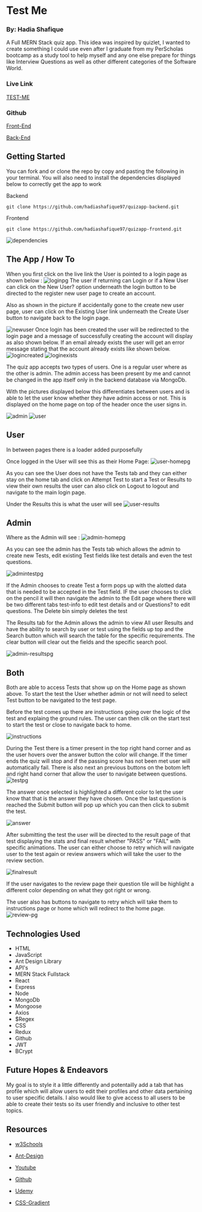 # Test Me 
### By: Hadia Shafique 

A Full MERN Stack quiz app. This idea was inspired by quizlet, I wanted to create something I could use even after I graduate from my PerScholas bootcamp as a study tool to help myself and any one else prepare for things like Interview Questions as well as other different categories of the Software World.

### Live Link
[TEST-ME](https://quiz-app-ui.onrender.com)

### Github 

[Front-End](https://github.com/hadiashafique97/quizapp-frontend.git)

[Back-End](https://github.com/hadiashafique97/quizapp-backend.git)

## Getting Started

You can fork and or clone the repo by copy and pasting the following in your terminal. You will also need to install the dependencies displayed below to correctly get the app to work 


Backend

`git clone https://github.com/hadiashafique97/quizapp-backend.git`

Frontend

`git clone https://github.com/hadiashafique97/quizapp-frontend.git`

![dependencies](dependencies.jpg.png)

## The App / How To

When you first click on the live link the User is pointed to a login page as shown below : 
![loginpg](Loginpg.jpg.png) The user if returning can Login or if a New User can click on the New User? option underneath the login button to be directed to the register new user page to create an account. 

Also as shown in the picture if accidentally gone to the create new user page, user can click on the Existing User link underneath the Create User button to navigate back to the login page. 


![newuser](newuser.jpg.png)
 Once login has been created the user will be redirected to the login page and a message of successfully creating the account will display as also shown below. If an email already exists the user will get an error message stating that the account already exists like shown below.
![logincreated](logincreated.jpg.png)
![loginexists](loginexists.jpg.png)

The quiz app accepts two types of users. One is a regular user where as the other is admin. The admin access has been present by me and cannot be changed in the app itself only in the backend database via MongoDb. 

With the pictures displayed below this differentiates between users and is able to let the user know whether they have admin access or not. This is displayed on the home page on top of the header once the user signs in.

![admin](admin.jpg.png)
![user](user.jpg.png)




## User
In between pages there is a loader added purposefully 

Once logged in the User will see this as their Home Page: 
![user-homepg](user-homepg.jpg.png) 

As you can see the User does not have the Tests tab and they can either stay on the home tab and click on Attempt Test to start a Test or Results to view their own results the user can also click on Logout to logout and navigate to the main login page. 

Under the Results this is what the user will see
![user-results](user-results.jpg.png)




## Admin
Where as the Admin will see :
![admin-homepg](admin-homepg.jpg.png)

As you can see the admin has the Tests tab which allows the admin to create new Tests, edit existing Test fields like test details and even the test questions. 

![admintestpg](admin-testspage.jpg.png)

If the Admin chooses to create Test a form pops up with the alotted data that is needed to be accepted in the Test field. IF the user chooses to click on the pencil it will then navigate the admin to the Edit page where there will be two different tabs test-info to edit test details and or Questions? to edit questions. The Delete bin simply deletes the test

The Results tab for the Admin allows the admin to view All user Results and have the ability to search by user or test using the fields up top and the Search button which will search the table for the specific requirements. The clear button will clear out the fields and the specific search pool. 

![admin-resultspg](admin-results.jpg.png)

## Both 

Both are able to access Tests that show up on the Home page as shown above. To start the test the User whether admin or not will need to select Test button to be navigated to the test page. 

Before the test comes up there are instructions going over the logic of the test and explaing the ground rules. The user can then clik on the start test to start the test or close to navigate back to home.

![instructions](test-instructions.jpg.png)

During the Test there is a timer present in the top right hand corner and as the user hovers over the answer button the color will change. If the timer ends the quiz will stop and if the passing score has not been met user will automatically fail. There is also next an previous buttons on the botom left and right hand corner that allow the user to navigate between questions. 
![testpg](testpg.jpg.png)

The answer once selected is highlighted a different color to let the user know that that is the answer they have chosen. Once the last question is reached the Submit button will pop up which you can then click to submit the test.

![answer](answer.jpg.png)

After submitting the test the user will be directed to the result page of that test displaying the stats and final result whether "PASS" or "FAIL" with specific animations. The user can either choose to retry which will navigate user to the test again or review answers which will take the user to the review section.

![finalresult](final-result.jpg.png)

If the user navigates to the review page their question tile will be highlight a different color depending on what they got right or wrong. 

The user also has buttons to navigate to retry which will take them to instructions page or home which will redirect to the home page.
![review-pg](review-pg.jpg.png)

## Technologies Used 



- HTML
- JavaScript
- Ant Design Library
- API's
- MERN Stack Fullstack
- React
- Express
- Node
- MongoDb
- Mongoose
- Axios
- $Regex
- CSS
- Redux 
- Github
- JWT 
- BCrypt


## Future Hopes & Endeavors

My goal is to style it a little differently and potentailly add a tab that has profile which will allow users to edit their profiles and other data pertaining to user specific details. I also would like to give access to all users to be able to create their tests so its user friendly and inclusive to other test topics.

## Resources

- [w3Schools](https://www.w3schools.com/css/css3_shadows_box.asp)

- [Ant-Design](https://ant.design/docs/react/introduce#use-modularized-antd)

- [Youtube](https://www.youtube.com/watch?v=hcGEyh_nBCU)

- [Github](https://github.com/jaspreet145/QuizApp)

- [Udemy](https://www.udemy.com/course/mern-stack-online-quiz-portal-application/)

- [CSS-Gradient](https://cssgradient.io/gradient-backgrounds/)